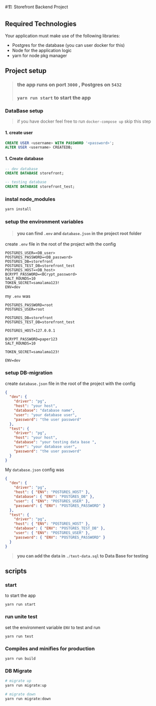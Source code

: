 #🏗️ Storefront Backend Project

## Required Technologies

Your application must make use of the following libraries:

- Postgres for the database (you can user docker for this)
- Node for the application logic
- yarn for node pkg manager

## Project setup

> ### the app runs on port `3000` , Postgres on `5432`
>
> ### `yarn run start` to start the app

### DataBase setup

> if you have docker feel free to run `docker-compose up` skip this step

#### 1. create user

```sql
CREATE USER <username> WITH PASSWORD '<password>';
ALTER USER <username> CREATEDB;
```

#### 1. Create database

```sql
-- dev database
CREATE DATABASE storefront;

-- testing database
CREATE DATABASE storefront_test;
```

### instal node_modules

```sh
yarn install
```

### setup the environment variables

> #### you can find `.env` and `database.json` in the project root folder

create `.env` file in the root of the project with the config

```env
POSTGRES_USER=<DB_user>
POSTGRES_PASSWORD=<DB_password>
POSTGRES_DB=storefront
POSTGRES_TEST_DB=storefront_test
POSTGRES_HOST=<DB_host>
BCRYPT_PASSWORD=<BCrypt_password>
SALT_ROUNDS=10
TOKEN_SECRET=samalama123!
ENV=dev
```

my `.env` was

```env
POSTGRES_PASSWORD=root
POSTGRES_USER=root

POSTGRES_DB=storefront
POSTGRES_TEST_DB=storefront_test

POSTGRES_HOST=127.0.0.1

BCRYPT_PASSWORD=paper123
SALT_ROUNDS=10

TOKEN_SECRET=samalama123!

ENV=dev
```

### setup DB-migration

create `database.json` file in the root of the project with the config

```json
{
  "dev": {
    "driver": "pg",
    "host": "your host",
    "database": "database name",
    "user": "your database user",
    "password": "the user password"
  },
  "test": {
    "driver": "pg",
    "host": "your host",
    "database": "your testing data base ",
    "user": "your database user",
    "password": "the user password"
  }
}
```

My `database.json` config was

```json
{
  "dev": {
    "driver": "pg",
    "host": { "ENV": "POSTGRES_HOST" },
    "database": { "ENV": "POSTGRES_DB" },
    "user": { "ENV": "POSTGRES_USER" },
    "password": { "ENV": "POSTGRES_PASSWORD" }
  },
  "test": {
    "driver": "pg",
    "host": { "ENV": "POSTGRES_HOST" },
    "database": { "ENV": "POSTGRES_TEST_DB" },
    "user": { "ENV": "POSTGRES_USER" },
    "password": { "ENV": "POSTGRES_PASSWORD" }
  }
}
```

> **you can add the data in `./test-data.sql` to Data Base for testing**

## scripts

### start

to start the app

```
yarn run start
```

### run unite test

set the environment variable `ENV` to test and run

```
yarn run test
```

### Compiles and minifies for production

```
yarn run build
```

### DB Migrate

```sh
# migrate up
yarn run migrate:up

# migrate down
yarn run migrate:down
```
